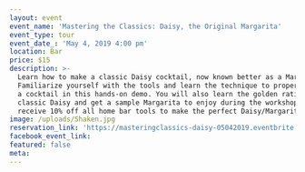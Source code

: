 ```yaml
---
layout: event
event_name: 'Mastering the Classics: Daisy, the Original Margarita'
event_type: tour
event_date_: 'May 4, 2019 4:00 pm'
location: Bar
price: $15
description: >-
  Learn how to make a classic Daisy cocktail, now known better as a Margarita.
  Familiarize yourself with the tools and learn the technique to properly shake
  a cocktail in this hands-on demo. You will also learn the golden ratio for a
  classic Daisy and get a sample Margarita to enjoy during the workshop. Plus,
  receive 10% off all home bar tools to make the perfect Daisy/Margarita!
image: /uploads/Shaken.jpg
reservation_link: 'https://masteringclassics-daisy-05042019.eventbrite.com'
facebook_event_link:
featured: false
meta:
---
```


